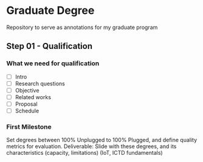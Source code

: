 # Graduate Degree
Repository to serve as annotations for my graduate program

## Step 01 - Qualification
### What we need for qualification
- [ ] Intro
- [ ] Research questions
- [ ] Objective
- [ ] Related works
- [ ] Proposal
- [ ] Schedule

### First Milestone
Set degrees between 100% Unplugged to 100% Plugged, and define quality metrics for evaluation.
Deliverable: Slide with these degrees, and its characteristics (capacity, limitations) (IoT, ICTD fundamentals)
